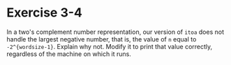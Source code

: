 # Exercise 3-4

In a two's complement number representation, our version of `itoa` does not handle the largest negative number, that is,
the value of `n` equal to `-2^{wordsize-1}`. Explain why not. Modify it to print that value correctly, regardless of the
machine on which it runs.
